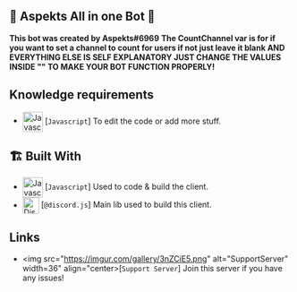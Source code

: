 ## 💖 Aspekts All in one Bot 💖
**This bot was created by Aspekts#6969**
**The CountChannel var is for if you want to set a channel to count for users if not just leave it blank AND EVERYTHING ELSE IS SELF EXPLANATORY JUST CHANGE THE VALUES 
INSIDE "" TO MAKE YOUR BOT FUNCTION PROPERLY!**
## Knowledge requirements

-   <img src="https://i.imgur.com/c5d7pwC.png" alt="Javascript" width="36" align="center"> [`Javascript`] To edit the code or add more stuff.

## 🏗️ Built With

-   <img src="https://i.imgur.com/c5d7pwC.png" alt="Javascript" width="36" align="center"> [`Javascript`] Used to code & build the client.
-   <img src="https://i.imgur.com/I1MGCQ9.png" alt="Discord.js" width="29" align="center"> [`@discord.js`] Main lib used to build this client.
## Links
- <img src="https://imgur.com/gallery/3nZCiE5.png" alt="SupportServer" width=36" align="center>[`Support Server`] Join this server if you have any issues!
